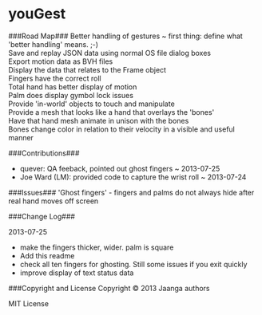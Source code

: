 youGest
=======

###Road Map###
Better handling of gestures ~ first thing: define what 'better handling' means. ;-)  
Save and replay JSON data using normal OS file dialog boxes  
Export motion data as BVH files  
Display the data that relates to the Frame object  
Fingers have the correct roll  
Total hand has better display of motion  
Palm does display gymbol lock issues  
Provide 'in-world' objects to touch and manipulate  
Provide a mesh that looks like a hand that overlays the 'bones'  
Have that hand mesh animate in unison with the bones  
Bones change color in relation to their velocity in a visible and useful manner  


###Contributions###
* quever: QA feeback, pointed out ghost fingers ~ 2013-07-25
* Joe Ward (LM): provided code to capture the wrist roll ~ 2013-07-24


###Issues###
'Ghost fingers' - fingers and palms do not always hide after real hand moves off screen


###Change Log###

2013-07-25
* make the fingers thicker, wider. palm is square
* Add this readme
* check all ten fingers for ghosting. Still some issues if you exit quickly
* improve display of text status data


###Copyright and License
Copyright &copy; 2013 Jaanga authors

MIT License
